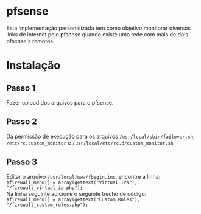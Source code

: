 pfsense
=======

Esta implementação personalizada tem como objetivo monitorar diversos links de internet pelo pfsense 
quando existe uma rede com mais de dois pfsense's remotos.

Instalação
=======

Passo 1
-------
Fazer upload dos arquivos para o pfsense.

Passo 2
-------
Dá permissão de execução para os arquivos ```/usr/local/sbin/failover.sh```, ```/etc/rc.custom_monitor``` e ```/usr/local/etc/rc.d/custom_monitor.sh```

Passo 3
-------
Editar o arquivo ```/usr/local/www/fbegin.inc```, encontre a linha: <br>
```$firewall_menu[] = array(gettext("Virtual IPs"), "/firewall_virtual_ip.php");``` <br>
Na linha seguinte adicione o seguinte trecho de código: <br>
```$firewall_menu[] = array(gettext("Custom Rules"), "/firewall_custom_rules.php");```


